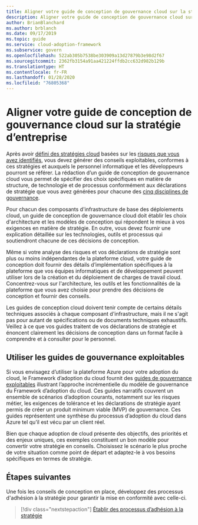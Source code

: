 ```yaml
---
title: Aligner votre guide de conception de gouvernance cloud sur la stratégie d’entreprise
description: Aligner votre guide de conception de gouvernance cloud sur la stratégie d’entreprise
author: BrianBlanchard
ms.author: brblanch
ms.date: 09/17/2019
ms.topic: guide
ms.service: cloud-adoption-framework
ms.subservice: govern
ms.openlocfilehash: 522ab305b7538be303909a13d27879b3e98d2f67
ms.sourcegitcommit: 2362fb3154a91aa421224ffdb2cc632d982b129b
ms.translationtype: HT
ms.contentlocale: fr-FR
ms.lasthandoff: 01/28/2020
ms.locfileid: "76805368"
---
```

# <a name="align-your-cloud-governance-design-guide-with-corporate-policy"></a>Aligner votre guide de conception de gouvernance cloud sur la stratégie d’entreprise

Après avoir [défini des stratégies cloud](./policy-definition.md) basées sur les [risques que vous avez identifiés](./business-risk.md), vous devez générer des conseils exploitables, conformes à ces stratégies et auxquels le personnel informatique et les développeurs pourront se référer. La rédaction d’un guide de conception de gouvernance cloud vous permet de spécifier des choix spécifiques en matière de structure, de technologie et de processus conformément aux déclarations de stratégie que vous avez générées pour chacune des [cinq disciplines de gouvernance](../governance-disciplines.md).

Pour chacun des composants d'infrastructure de base des déploiements cloud, un guide de conception de gouvernance cloud doit établir les choix d'architecture et les modèles de conception qui répondent le mieux à vos exigences en matière de stratégie. En outre, vous devez fournir une explication détaillée sur les technologies, outils et processus qui soutiendront chacune de ces décisions de conception.

Même si votre analyse des risques et vos déclarations de stratégie sont plus ou moins indépendantes de la plateforme cloud, votre guide de conception doit fournir des détails d’implémentation spécifiques à la plateforme que vos équipes informatiques et de développement peuvent utiliser lors de la création et du déploiement de charges de travail cloud. Concentrez-vous sur l'architecture, les outils et les fonctionnalités de la plateforme que vous avez choisie pour prendre des décisions de conception et fournir des conseils.

Les guides de conception cloud doivent tenir compte de certains détails techniques associés à chaque composant d'infrastructure, mais il ne s'agit pas pour autant de spécifications ou de documents techniques exhaustifs. Veillez à ce que vos guides traitent de vos déclarations de stratégie et énoncent clairement les décisions de conception dans un format facile à comprendre et à consulter pour le personnel.

<!-- markdownlint-enable MD033 -->

## <a name="use-the-actionable-governance-guides"></a>Utiliser les guides de gouvernance exploitables

Si vous envisagez d’utiliser la plateforme Azure pour votre adoption du cloud, le Framework d’adoption du cloud fournit des [guides de gouvernance exploitables](../guides/index.md) illustrant l’approche incrémentielle du modèle de gouvernance du Framework d’adoption du cloud. Ces guides narratifs couvrent un ensemble de scénarios d’adoption courants, notamment sur les risques métier, les exigences de tolérance et les déclarations de stratégie ayant permis de créer un produit minimum viable (MVP) de gouvernance. Ces guides représentent une synthèse du processus d’adoption du cloud dans Azure tel qu’il est vécu par un client réel.

Bien que chaque adoption de cloud présente des objectifs, des priorités et des enjeux uniques, ces exemples constituent un bon modèle pour convertir votre stratégie en conseils. Choisissez le scénario le plus proche de votre situation comme point de départ et adaptez-le à vos besoins spécifiques en termes de stratégie.

## <a name="next-steps"></a>Étapes suivantes

Une fois les conseils de conception en place, développez des processus d'adhésion à la stratégie pour garantir la mise en conformité avec celle-ci.

> [!div class="nextstepaction"]
> [Établir des processus d’adhésion à la stratégie](./processes.md)
